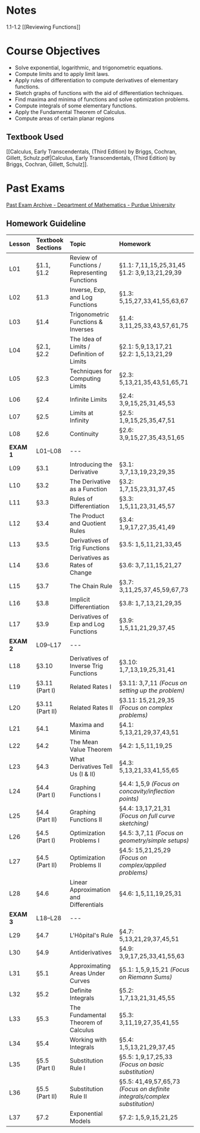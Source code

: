 # Notes
1.1-1.2 [[Reviewing Functions]]
# Course Objectives
- Solve exponential, logarithmic, and trigonometric equations.
- Compute limits and to apply limit laws.
- Apply rules of differentiation to compute derivatives of elementary functions.
- Sketch graphs of functions with the aid of differentiation techniques.
- Find maxima and minima of functions and solve optimization problems.
- Compute integrals of some elementary functions.
- Apply the Fundamental Theorem of Calculus.
- Compute areas of certain planar regions
## Textbook Used
[[Calculus, Early Transcendentals, (Third Edition) by Briggs, Cochran, Gillett, Schulz.pdf|Calculus, Early Transcendentals, (Third Edition) by Briggs, Cochran, Gillett, Schulz]].
# Past Exams
[Past Exam Archive - Department of Mathematics - Purdue University](https://www.math.purdue.edu/academic/courses/oldexams?course=MA16100)
## Homework Guideline

| **Lesson** | **Textbook Sections** | **Topic**                                    | **Homework**                                                              |
| :--------- | :-------------------- | :------------------------------------------- | :------------------------------------------------------------------------ |
| L01        | §1.1, §1.2            | Review of Functions / Representing Functions | §1.1: 7,11,15,25,31,45 <br> §1.2: 3,9,13,21,29,39                         |
| L02        | §1.3                  | Inverse, Exp, and Log Functions              | §1.3: 5,15,27,33,41,55,63,67                                              |
| L03        | §1.4                  | Trigonometric Functions & Inverses           | §1.4: 3,11,25,33,43,57,61,75                                              |
| L04        | §2.1, §2.2            | The Idea of Limits / Definition of Limits    | §2.1: 5,9,13,17,21 <br> §2.2: 1,5,13,21,29                                |
| L05        | §2.3                  | Techniques for Computing Limits              | §2.3: 5,13,21,35,43,51,65,71                                              |
| L06        | §2.4                  | Infinite Limits                              | §2.4: 3,9,15,25,31,45,53                                                  |
| L07        | §2.5                  | Limits at Infinity                           | §2.5: 1,9,15,25,35,47,51                                                  |
| L08        | §2.6                  | Continuity                                   | §2.6: 3,9,15,27,35,43,51,65                                               |
| **EXAM 1** | L01–L08               | ---                                          |                                                                           |
| L09        | §3.1                  | Introducing the Derivative                   | §3.1: 3,7,13,19,23,29,35                                                  |
| L10        | §3.2                  | The Derivative as a Function                 | §3.2: 1,7,15,23,31,37,45                                                  |
| L11        | §3.3                  | Rules of Differentiation                     | §3.3: 1,5,11,23,31,45,57                                                  |
| L12        | §3.4                  | The Product and Quotient Rules               | §3.4: 1,9,17,27,35,41,49                                                  |
| L13        | §3.5                  | Derivatives of Trig Functions                | §3.5: 1,5,11,21,33,45                                                     |
| L14        | §3.6                  | Derivatives as Rates of Change               | §3.6: 3,7,11,15,21,27                                                     |
| L15        | §3.7                  | The Chain Rule                               | §3.7: 3,11,25,37,45,59,67,73                                              |
| L16        | §3.8                  | Implicit Differentiation                     | §3.8: 1,7,13,21,29,35                                                     |
| L17        | §3.9                  | Derivatives of Exp and Log Functions         | §3.9: 1,5,11,21,29,37,45                                                  |
| **EXAM 2** | L09–L17               | ---                                          |                                                                           |
| L18        | §3.10                 | Derivatives of Inverse Trig Functions        | §3.10: 1,7,13,19,25,31,41                                                 |
| L19        | §3.11 (Part I)        | Related Rates I                              | §3.11: 3,7,11 *(Focus on setting up the problem)*                         |
| L20        | §3.11 (Part II)       | Related Rates II                             | §3.11: 15,21,29,35 *(Focus on complex problems)*                          |
| L21        | §4.1                  | Maxima and Minima                            | §4.1: 5,13,21,29,37,43,51                                                 |
| L22        | §4.2                  | The Mean Value Theorem                       | §4.2: 1,5,11,19,25                                                        |
| L23        | §4.3                  | What Derivatives Tell Us (I & II)            | §4.3: 5,13,21,33,41,55,65                                                 |
| L24        | §4.4 (Part I)         | Graphing Functions I                         | §4.4: 1,5,9 *(Focus on concavity/inflection points)*                      |
| L25        | §4.4 (Part II)        | Graphing Functions II                        | §4.4: 13,17,21,31 *(Focus on full curve sketching)*                       |
| L26        | §4.5 (Part I)         | Optimization Problems I                      | §4.5: 3,7,11 *(Focus on geometry/simple setups)*                          |
| L27        | §4.5 (Part II)        | Optimization Problems II                     | §4.5: 15,21,25,29 *(Focus on complex/applied problems)*                   |
| L28        | §4.6                  | Linear Approximation and Differentials       | §4.6: 1,5,11,19,25,31                                                     |
| **EXAM 3** | L18–L28               | ---                                          |                                                                           |
| L29        | §4.7                  | L'Hôpital's Rule                             | §4.7: 5,13,21,29,37,45,51                                                 |
| L30        | §4.9                  | Antiderivatives                              | §4.9: 3,9,17,25,33,41,55,63                                               |
| L31        | §5.1                  | Approximating Areas Under Curves             | §5.1: 1,5,9,15,21 *(Focus on Riemann Sums)*                               |
| L32        | §5.2                  | Definite Integrals                           | §5.2: 1,7,13,21,31,45,55                                                  |
| L33        | §5.3                  | The Fundamental Theorem of Calculus          | §5.3: 3,11,19,27,35,41,55                                                 |
| L34        | §5.4                  | Working with Integrals                       | §5.4: 1,5,13,21,29,37,45                                                  |
| L35        | §5.5 (Part I)         | Substitution Rule I                          | §5.5: 1,9,17,25,33 *(Focus on basic substitution)*                        |
| L36        | §5.5 (Part II)        | Substitution Rule II                         | §5.5: 41,49,57,65,73 *(Focus on definite integrals/complex substitution)* |
| L37        | §7.2                  | Exponential Models                           | §7.2: 1,5,9,15,21,25                                                      |
